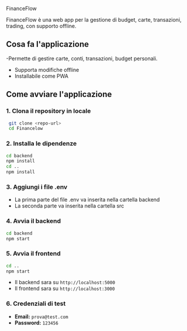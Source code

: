 FinanceFlow

FinanceFlow è una web app per la gestione di budget, carte, transazioni, trading, con supporto offline.

## Cosa fa l'applicazione
-Permette di gestire carte, conti, transazioni, budget personali.
- Supporta modifiche offline
- Installabile come PWA

## Come avviare l'applicazione

### 1. Clona il repository in locale
```bash
 git clone <repo-url>
 cd Financelow
```

### 2. Installa le dipendenze
```bash
cd backend
npm install
cd ..
npm install
```

### 3. Aggiungi i file .env
- La prima parte del file .env va inserita nella cartella backend
- La seconda parte va inserita nella cartella src

### 4. Avvia il backend
```bash
cd backend
npm start
```

### 5. Avvia il frontend
```bash
cd ..
npm start
```


- Il backend sara su `http://localhost:5000`
- Il frontend sara su `http://localhost:3000`


### 6. Credenziali di test
- **Email:** `prova@test.com`
- **Password:** `123456`


